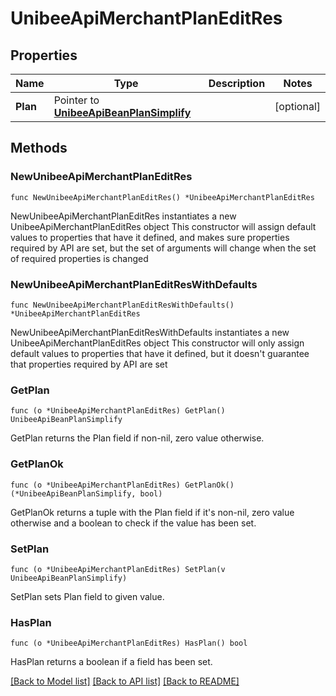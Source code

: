 # UnibeeApiMerchantPlanEditRes

## Properties

Name | Type | Description | Notes
------------ | ------------- | ------------- | -------------
**Plan** | Pointer to [**UnibeeApiBeanPlanSimplify**](UnibeeApiBeanPlanSimplify.md) |  | [optional] 

## Methods

### NewUnibeeApiMerchantPlanEditRes

`func NewUnibeeApiMerchantPlanEditRes() *UnibeeApiMerchantPlanEditRes`

NewUnibeeApiMerchantPlanEditRes instantiates a new UnibeeApiMerchantPlanEditRes object
This constructor will assign default values to properties that have it defined,
and makes sure properties required by API are set, but the set of arguments
will change when the set of required properties is changed

### NewUnibeeApiMerchantPlanEditResWithDefaults

`func NewUnibeeApiMerchantPlanEditResWithDefaults() *UnibeeApiMerchantPlanEditRes`

NewUnibeeApiMerchantPlanEditResWithDefaults instantiates a new UnibeeApiMerchantPlanEditRes object
This constructor will only assign default values to properties that have it defined,
but it doesn't guarantee that properties required by API are set

### GetPlan

`func (o *UnibeeApiMerchantPlanEditRes) GetPlan() UnibeeApiBeanPlanSimplify`

GetPlan returns the Plan field if non-nil, zero value otherwise.

### GetPlanOk

`func (o *UnibeeApiMerchantPlanEditRes) GetPlanOk() (*UnibeeApiBeanPlanSimplify, bool)`

GetPlanOk returns a tuple with the Plan field if it's non-nil, zero value otherwise
and a boolean to check if the value has been set.

### SetPlan

`func (o *UnibeeApiMerchantPlanEditRes) SetPlan(v UnibeeApiBeanPlanSimplify)`

SetPlan sets Plan field to given value.

### HasPlan

`func (o *UnibeeApiMerchantPlanEditRes) HasPlan() bool`

HasPlan returns a boolean if a field has been set.


[[Back to Model list]](../README.md#documentation-for-models) [[Back to API list]](../README.md#documentation-for-api-endpoints) [[Back to README]](../README.md)


